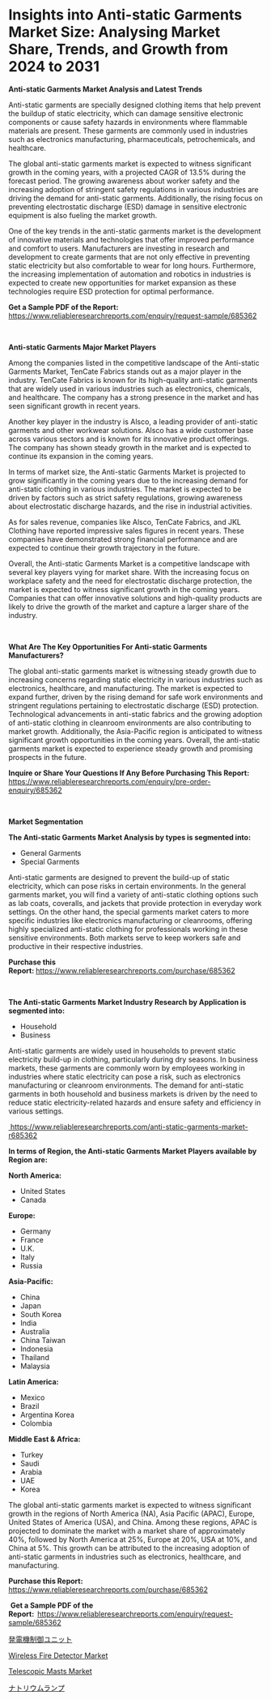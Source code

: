 <p><h1>Insights into Anti-static Garments Market Size: Analysing Market Share, Trends, and Growth from 2024 to 2031</h1></p><p><strong>Anti-static Garments Market Analysis and Latest Trends</strong></p>
<p><p>Anti-static garments are specially designed clothing items that help prevent the buildup of static electricity, which can damage sensitive electronic components or cause safety hazards in environments where flammable materials are present. These garments are commonly used in industries such as electronics manufacturing, pharmaceuticals, petrochemicals, and healthcare.</p><p>The global anti-static garments market is expected to witness significant growth in the coming years, with a projected CAGR of 13.5% during the forecast period. The growing awareness about worker safety and the increasing adoption of stringent safety regulations in various industries are driving the demand for anti-static garments. Additionally, the rising focus on preventing electrostatic discharge (ESD) damage in sensitive electronic equipment is also fueling the market growth.</p><p>One of the key trends in the anti-static garments market is the development of innovative materials and technologies that offer improved performance and comfort to users. Manufacturers are investing in research and development to create garments that are not only effective in preventing static electricity but also comfortable to wear for long hours. Furthermore, the increasing implementation of automation and robotics in industries is expected to create new opportunities for market expansion as these technologies require ESD protection for optimal performance.</p></p>
<p><strong>Get a Sample PDF of the Report:&nbsp;</strong> <a href="https://www.reliableresearchreports.com/enquiry/request-sample/685362">https://www.reliableresearchreports.com/enquiry/request-sample/685362</a></p>
<p>&nbsp;</p>
<p><strong>Anti-static Garments Major Market Players</strong></p>
<p><p>Among the companies listed in the competitive landscape of the Anti-static Garments Market, TenCate Fabrics stands out as a major player in the industry. TenCate Fabrics is known for its high-quality anti-static garments that are widely used in various industries such as electronics, chemicals, and healthcare. The company has a strong presence in the market and has seen significant growth in recent years.</p><p>Another key player in the industry is Alsco, a leading provider of anti-static garments and other workwear solutions. Alsco has a wide customer base across various sectors and is known for its innovative product offerings. The company has shown steady growth in the market and is expected to continue its expansion in the coming years.</p><p>In terms of market size, the Anti-static Garments Market is projected to grow significantly in the coming years due to the increasing demand for anti-static clothing in various industries. The market is expected to be driven by factors such as strict safety regulations, growing awareness about electrostatic discharge hazards, and the rise in industrial activities.</p><p>As for sales revenue, companies like Alsco, TenCate Fabrics, and JKL Clothing have reported impressive sales figures in recent years. These companies have demonstrated strong financial performance and are expected to continue their growth trajectory in the future.</p><p>Overall, the Anti-static Garments Market is a competitive landscape with several key players vying for market share. With the increasing focus on workplace safety and the need for electrostatic discharge protection, the market is expected to witness significant growth in the coming years. Companies that can offer innovative solutions and high-quality products are likely to drive the growth of the market and capture a larger share of the industry.</p></p>
<p>&nbsp;</p>
<p><strong>What Are The Key Opportunities For Anti-static Garments Manufacturers?</strong></p>
<p><p>The global anti-static garments market is witnessing steady growth due to increasing concerns regarding static electricity in various industries such as electronics, healthcare, and manufacturing. The market is expected to expand further, driven by the rising demand for safe work environments and stringent regulations pertaining to electrostatic discharge (ESD) protection. Technological advancements in anti-static fabrics and the growing adoption of anti-static clothing in cleanroom environments are also contributing to market growth. Additionally, the Asia-Pacific region is anticipated to witness significant growth opportunities in the coming years. Overall, the anti-static garments market is expected to experience steady growth and promising prospects in the future.</p></p>
<p><strong>Inquire or Share Your Questions If Any Before Purchasing This Report:</strong> <a href="https://www.reliableresearchreports.com/enquiry/pre-order-enquiry/685362">https://www.reliableresearchreports.com/enquiry/pre-order-enquiry/685362</a></p>
<p>&nbsp;</p>
<p><strong>Market Segmentation</strong></p>
<p><strong>The Anti-static Garments Market Analysis by types is segmented into:</strong></p>
<p><ul><li>General Garments</li><li>Special Garments</li></ul></p>
<p><p>Anti-static garments are designed to prevent the build-up of static electricity, which can pose risks in certain environments. In the general garments market, you will find a variety of anti-static clothing options such as lab coats, coveralls, and jackets that provide protection in everyday work settings. On the other hand, the special garments market caters to more specific industries like electronics manufacturing or cleanrooms, offering highly specialized anti-static clothing for professionals working in these sensitive environments. Both markets serve to keep workers safe and productive in their respective industries.</p></p>
<p><strong>Purchase this Report:&nbsp;</strong><a href="https://www.reliableresearchreports.com/purchase/685362">https://www.reliableresearchreports.com/purchase/685362</a></p>
<p>&nbsp;</p>
<p><strong>The Anti-static Garments Market Industry Research by Application is segmented into:</strong></p>
<p><ul><li>Household</li><li>Business</li></ul></p>
<p><p>Anti-static garments are widely used in households to prevent static electricity build-up in clothing, particularly during dry seasons. In business markets, these garments are commonly worn by employees working in industries where static electricity can pose a risk, such as electronics manufacturing or cleanroom environments. The demand for anti-static garments in both household and business markets is driven by the need to reduce static electricity-related hazards and ensure safety and efficiency in various settings.</p></p>
<p><a href="https://www.reliableresearchreports.com/anti-static-garments-market-r685362">&nbsp;https://www.reliableresearchreports.com/anti-static-garments-market-r685362</a></p>
<p><strong>In terms of Region, the Anti-static Garments Market Players available by Region are:</strong></p>
<p>
    <p> <strong> North America: </strong>
        <ul>
            <li>United States</li>
            <li>Canada</li>
        </ul>
        </p> 
    <p> <strong> Europe: </strong>
        <ul>
            <li>Germany</li>
            <li>France</li>
            <li>U.K.</li>
            <li>Italy</li>
            <li>Russia</li>
        </ul>
        </p> 
    <p> <strong> Asia-Pacific: </strong>
        <ul>
            <li>China</li>
            <li>Japan</li>
            <li>South Korea</li>
            <li>India</li>
            <li>Australia</li>
            <li>China Taiwan</li>
            <li>Indonesia</li>
            <li>Thailand</li>
            <li>Malaysia</li>
        </ul>
        </p> 
    <p> <strong> Latin America: </strong>
        <ul>
            <li>Mexico</li>
            <li>Brazil</li>
            <li>Argentina Korea</li>
            <li>Colombia</li>
        </ul>
        </p> 
    <p> <strong> Middle East & Africa: </strong>
        <ul>
            <li>Turkey</li>
            <li>Saudi</li>
            <li>Arabia</li>
            <li>UAE</li>
            <li>Korea</li>
        </ul>
    </p>
    </p>
<p><p>The global anti-static garments market is expected to witness significant growth in the regions of North America (NA), Asia Pacific (APAC), Europe, United States of America (USA), and China. Among these regions, APAC is projected to dominate the market with a market share of approximately 40%, followed by North America at 25%, Europe at 20%, USA at 10%, and China at 5%. This growth can be attributed to the increasing adoption of anti-static garments in industries such as electronics, healthcare, and manufacturing.</p></p>
<p><strong>Purchase this Report: </strong><a href="https://www.reliableresearchreports.com/purchase/685362">https://www.reliableresearchreports.com/purchase/685362</a></p>
<p>&nbsp;<strong>Get a Sample PDF of the Report:&nbsp;&nbsp;</strong><a href="https://www.reliableresearchreports.com/enquiry/request-sample/685362">https://www.reliableresearchreports.com/enquiry/request-sample/685362</a></p>
<p><strong></strong></p>
<p><p><a href="https://github.com/zjkmgcs938405/Market-Research-Report-List-2/blob/main/993279969329.md">発電機制御ユニット</a></p><p><a href="https://www.linkedin.com/pulse/wireless-fire-detector-market-size-outlook-forecast-2024-wji5c">Wireless Fire Detector Market</a></p><p><a href="https://www.linkedin.com/pulse/telescopic-masts-market-analysis-its-cagr-segmentation-global-lx9vc">Telescopic Masts Market</a></p><p><a href="https://github.com/mohamedbakry57/Market-Research-Report-List-3/blob/main/700855269327.md">ナトリウムランプ</a></p></p>